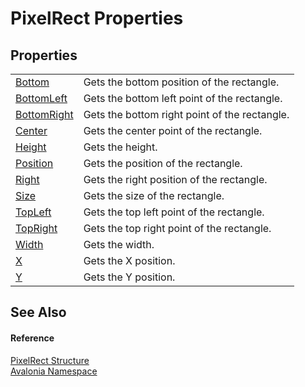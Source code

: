 # PixelRect Properties




## Properties
<table>
<tr>
<td><a href="P_Avalonia_PixelRect_Bottom">Bottom</a></td>
<td>Gets the bottom position of the rectangle.</td>
</tr>
<tr>
<td><a href="P_Avalonia_PixelRect_BottomLeft">BottomLeft</a></td>
<td>Gets the bottom left point of the rectangle.</td>
</tr>
<tr>
<td><a href="P_Avalonia_PixelRect_BottomRight">BottomRight</a></td>
<td>Gets the bottom right point of the rectangle.</td>
</tr>
<tr>
<td><a href="P_Avalonia_PixelRect_Center">Center</a></td>
<td>Gets the center point of the rectangle.</td>
</tr>
<tr>
<td><a href="P_Avalonia_PixelRect_Height">Height</a></td>
<td>Gets the height.</td>
</tr>
<tr>
<td><a href="P_Avalonia_PixelRect_Position">Position</a></td>
<td>Gets the position of the rectangle.</td>
</tr>
<tr>
<td><a href="P_Avalonia_PixelRect_Right">Right</a></td>
<td>Gets the right position of the rectangle.</td>
</tr>
<tr>
<td><a href="P_Avalonia_PixelRect_Size">Size</a></td>
<td>Gets the size of the rectangle.</td>
</tr>
<tr>
<td><a href="P_Avalonia_PixelRect_TopLeft">TopLeft</a></td>
<td>Gets the top left point of the rectangle.</td>
</tr>
<tr>
<td><a href="P_Avalonia_PixelRect_TopRight">TopRight</a></td>
<td>Gets the top right point of the rectangle.</td>
</tr>
<tr>
<td><a href="P_Avalonia_PixelRect_Width">Width</a></td>
<td>Gets the width.</td>
</tr>
<tr>
<td><a href="P_Avalonia_PixelRect_X">X</a></td>
<td>Gets the X position.</td>
</tr>
<tr>
<td><a href="P_Avalonia_PixelRect_Y">Y</a></td>
<td>Gets the Y position.</td>
</tr>
</table>

## See Also


#### Reference
<a href="T_Avalonia_PixelRect">PixelRect Structure</a>  
<a href="N_Avalonia">Avalonia Namespace</a>  
